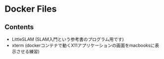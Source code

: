 # Docker Files

## Contents
- LittleSLAM (SLAM入門という参考書のプログラム用です)
- xterm (dockerコンテナで動くX11アプリケーションの画面をmacbooksに表示させる練習)
